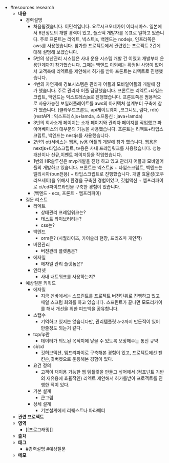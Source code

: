 - #resources research
	- **내용**
		- 경력설명
			- 처음뵙겠습니다.  이민석입니다. 요로시크오네가이 이타시마스.
			  일본에서 6년정도의 개발 경력이 있고, 풀스택 개발자를 목표로 일하고 있습니다.
			  주로 프론트는 리엑트, 넥스트js, 백엔드는 nodejs, 인프라쪽은 aws를 사용했습니다.
			  참가한 프로젝트에서 관련있는 프로젝트 2건에 대해 설명해 보겠습니다.
			- 5번의 생산관리 시스템은
			  사내 운용 시스템 개발 건 이였고  개발부터 운용단계까지 참가했습니다.
			  그때는 백엔드 이외에는 확정된 사양이 없어서
			  고객측에 리엑트를 제안해서 허가를 받아 프론트는 리엑트로 진행했습니다.
			- 4번의 자연재해 경보시스템은
			  관리자 어플과 모바일어플의 개발에 참가 했습니다.
			  주로 관리자 어플 담당했습니다.
			  프론트는 리엑트+타입스크립트, 백엔드는 익스프레스js로 진행했습니다.
			  프론트쪽은 범용적으로 사용가능한 보일러플레이트를 
			  aws의 아키텍처 설계부터 구축에 참가 했습니다.
			  (클라우드프론트, api게이트웨이 ,코그니토, 람다, rdb)
			  (restAPI : 익스프레스js+lamda, 소프통신 : java+lamda)
			- 3번의 회사소개 페이지는
			  소개 페이지와 관리자 페이지를 작업했고
			  파이어베이스의 대부분의 기능을 사용했습니다.
			  프론트는 리엑트+타입스크립트, 백엔드는 nestjs를 사용했습니다.
			- 2번의 ott서비스는
			  웹용, tv용 어플의 개발에 참가 했습니다.
			  웹용은 nextjs+타입스크립트, tv용은 사내 프레임워크를 사용했습니다.
			  성능개선이나 신규,이벤트 페이지등을 작업했습니다.
			- 1번의 HR솔루션은 
			  mvp개발을 진행 하고 있고 관리자 어플과 모바일어플의 개발하고 있습니다.
			  프론트는 넥스트js + 타입스크립트, 백엔드는 엘리시아(bun전용) + 타입스크립트로 진행했습니다.
			  개발 효율성(코우리쯔세이)을 위해서 환경을 구축한 경험이있고, 깃헙액션 + 엠프리파이로 ci/cd파이프라인을 구축한 경험이 있습니다.
			- (백엔드 - ecs, 프론트 - 엠프리파이)
		- 질문 리스트
			- 리엑트
				- 상태관리 프레임워크는?
				- 테스트 라이브러리는?
				- css는?
			- 백엔드
				- orm은? (시퀄라이즈, 카이슬리 현장, 프리즈마 개인적)
			- 버전관리
				- 버전관리 플렛폼은?
			- 에자일
				- 에자일 관리 플랫폼은?
			- 인터넷
				- 사내 내트워크를 사용하는지?
		- 예상질문 키워드
			- 에자일
				- 지금 겐바에서는 스프린트를 프로젝트 버전단위로 진행하고 있고 매일 스크럼 회의를 하고 있습니다. 스프린트가 끝나면 모도리카이를 해서 개선을 위한 피드백을 공유합니다.
			- 스탭수
				- 기억하고 있지는 않습니다만, 관리템플릿 a-z까지 만든적이 있어  만줄정도 되는거 같다.
			- tcp/ip란
				- 데이터가 의도된 목적지에 닿을 수 있도록 보장해주는 통신 규약
			- ci/cd
				- 깃허브액션, 엠프리파이로 구축해본 경험이 있고, 프로젝트에선 젠킨슨,깃버켓으로 운용해본 경험이 있다.
			- 요건 정의
				- 고객이 재이용 가능한 웹 템플릿을 만들고 싶어해서 (컴포넌트 기반의 재유용에 효율적인) 리엑트 제안해서 허가를받아 프로젝트를 진행한 적이 있다.
			- 기본 설계
				- 큰그림
			- 상세 설계
				- 기본설계에서 리퀘스트나 파라메터
	- **관련 프로젝트**
	- **영역**
		- [[프로그래밍]]
	- **출처**
	- **태그**
		- #경력설명 #예상질문
	- **메모**